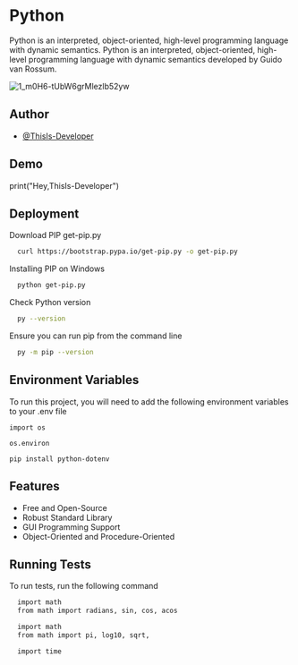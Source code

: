 
# Python

Python is an interpreted, object-oriented, high-level programming language with dynamic semantics. Python is an interpreted, object-oriented, high-level programming language with dynamic semantics developed by Guido van Rossum.

![1_m0H6-tUbW6grMlezlb52yw](https://user-images.githubusercontent.com/109382325/215742899-e230a6af-0d20-4792-b6b4-a2690ac6d185.png)

## Author

- [@ThisIs-Developer](https://github.com/ThisIs-Developer)


## Demo

print("Hey,ThisIs-Developer")


## Deployment

Download PIP get-pip.py
```bash
  curl https://bootstrap.pypa.io/get-pip.py -o get-pip.py
```
Installing PIP on Windows
```bash
  python get-pip.py
```
Check Python version
```bash
  py --version
```
Ensure you can run pip from the command line
```bash
  py -m pip --version
```

## Environment Variables

To run this project, you will need to add the following environment variables to your .env file

`import os`

`os.environ`

`pip install python-dotenv`


## Features

- Free and Open-Source
- Robust Standard Library
- GUI Programming Support
- Object-Oriented and Procedure-Oriented



## Running Tests

To run tests, run the following command

```bash
  import math
  from math import radians, sin, cos, acos
```
```bash
  import math
  from math import pi, log10, sqrt, 
```
```bash
  import time 
```
